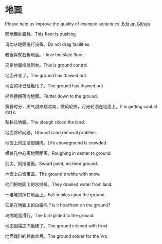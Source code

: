 # 地面

Please help us improve the quality of example sentences! [Edit on Github](https://github.com/jiyushe/jiyu-example-sentence-source/blob/main/chinese/dimian.md)

<p><span class="chinese">嗯地面推着我。</span><span class="english">This floor is pushing.</span></p>

<p><span class="chinese">请勿从地面拖行设备。</span><span class="english">Do not drag facilities.</span></p>

<p><span class="chinese">我很喜欢石板地面。</span><span class="english">I love the slate floor.</span></p>

<p><span class="chinese">这是地面控胤制台。</span><span class="english">This is ground control.</span></p>

<p><span class="chinese">地面开冻了。</span><span class="english">The ground has thawed out.</span></p>

<p><span class="chinese">地面的冰已经融化了。</span><span class="english">The ground has thawed out.</span></p>

<p><span class="chinese">摇摇摆摆落向地面。</span><span class="english">Flutter down to the ground.</span></p>

<p><span class="chinese">黄昏时分，天气越来越凉爽，微风轻拂，月光轻洒在地面上。</span><span class="english">It is getting cool at dusk.</span></p>

<p><span class="chinese">犁耕过地面。</span><span class="english">The plough sliced the land.</span></p>

<p><span class="chinese">地面除砂问题。</span><span class="english">Ground sand removal problem.</span></p>

<p><span class="chinese">地面上的生活很拥挤。</span><span class="english">Life aboveground is crowded.</span></p>

<p><span class="chinese">横排孔中心离地面距离。</span><span class="english">Roughing in center to ground.</span></p>

<p><span class="chinese">剑尖，斜指地面。</span><span class="english">Sword point, inclined ground.</span></p>

<p><span class="chinese">地面上白雪覆盖。</span><span class="english">The ground's white with snow.</span></p>

<p><span class="chinese">他们把地面上的水排掉。</span><span class="english">They drained water from land.</span></p>

<p><span class="chinese">一堆堆的掉在地面上。</span><span class="english">Fall in piles upon the ground.</span></p>

<p><span class="chinese">它是在地面上的白霜吗？</span><span class="english">Is it hoarfrost on the ground?</span></p>

<p><span class="chinese">鸟向地面滑行。</span><span class="english">The bird glided to the ground.</span></p>

<p><span class="chinese">地面因霜冻而脆硬了。</span><span class="english">The ground crisped with frost.</span></p>

<p><span class="chinese">地面焊料的越南难民。</span><span class="english">The ground solder for the Vrs.</span></p>

